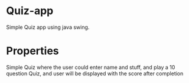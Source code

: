 # Quiz-app
Simple Quiz app using java swing.
# Properties 
Simple Quiz where the user could enter name and stuff, and play a 10 question Quiz, and user will be displayed with the score after completion 
